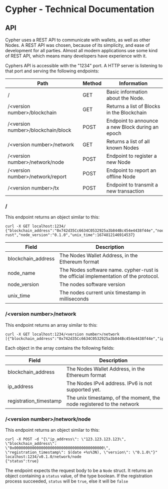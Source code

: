 # Cypher - Technical Documentation

## API
Cypher uses a REST API to communicate with wallets, as well as other Nodes. A REST API was chosen, because of its simplicity, and ease of development for all parties. Almost all modern applications use some kind of REST API, which means many developers have experience with it.

Cyphers API is accessible with the "1234" port. A HTTP server is listening to that port and serving the following endpoints:

| Path | Method |Information|
-------|--------|-----------|
|/     |GET     |Basic information about the Node.|
|/\<version number\>/blockchain|GET|Returns a list of Blocks in the Blockchain|
|/\<version number\>/blockchain/block|POST|Endpoint to announce a new Block during an epoch|
|/\<version number\>/network| GET| Returns a list of all known Nodes|
|/\<version number\>/network/node|POST|Endpoint to register a new Node|
|/\<version number\>/network/report|POST|Endpoint to report an offline Node|
|/\<version number\>/tx|POST|Endpoint to transmit a new transaction|

### /
This endpoint returns an object similar to this:
```
curl -X GET localhost:1234/
{"blockchain_address":"0x742d35Cc6634C0532925a3b844Bc454e4438f44e","node_name":"cypher-rust","node_version":"0.1.0","unix_time":1674812146914537}
```

|Field|Description|
------|-----------|
|blockchain_address|The Nodes Wallet Address, in the Ethereum format|
node_name|The Nodes software name. cypher-rust is the official implementation of the protocol.|
node_version|The nodes software version|
unix_time|The nodes current unix timestamp in milliseconds

### /\<version number\>/network
This endpoint returns an array similar to this:
```
curl -X GET localhost:1234/<version number>/network
[{"blockchain_address":"0x742d35Cc6634C0532925a3b844Bc454e4438f44e","ip_address":"192.168.178.22","registration_timestamp":1674812128203784}]
```
Each object in the array contains the following fields:

|Field|Description|
------|-----------|
|blockchain_address|The Nodes Wallet Address, in the Ethereum format|
|ip_address|The Nodes IPv4 address. IPv6 is not supported yet.
|registration_timestamp|The unix timestamp, of the moment, the node registered to the network

### /\<version number>/network/node
This endpoint returns an object similar to this:
```
curl -X POST -d "{\"ip_address\": \"123.123.123.123\", \"blockchain_address\": \"0x0000000000000000000000000000000000000000\", \"registration_timestamp\": $(date +%s%3N), \"version\": \"0.1.0\"}" localhost:1234/v0.1.0/network/node
{"status":true}
```

The endpoint expects the request body to be a `Node` struct. It returns an object containing a `status` value, of the type boolean. If the registration process succeeded, `status` will be `true`, else it will be `false`